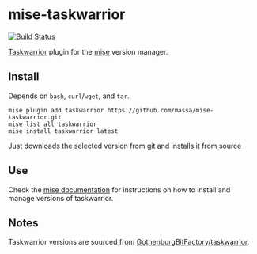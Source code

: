 # mise-taskwarrior

[![Build Status](https://github.com/m-dango/mise-taskwarrior/actions/workflows/main.yml/badge.svg?branch=main)](https://github.com/m-dango/mise-taskwarrior/actions/workflows/main.yml?query=branch%3Amain++)

[Taskwarrior](https://taskwarrior.org/) plugin for the [mise](https://github.com/jdx/mise) version manager.

## Install

Depends on `bash`, `curl`/`wget`, and `tar`.

```
mise plugin add taskwarrior https://github.com/massa/mise-taskwarrior.git
mise list all taskwarrior
mise install taskwarrior latest
```

Just downloads the selected version from git and installs it from source

## Use

Check the [mise documentation](https://mise.jdx.dev) for instructions on how to install and manage versions of taskwarrior.

## Notes

Taskwarrior versions are sourced from [GothenburgBitFactory/taskwarrior](https://github.com/GothenburgBitFactory/taskwarrior).
